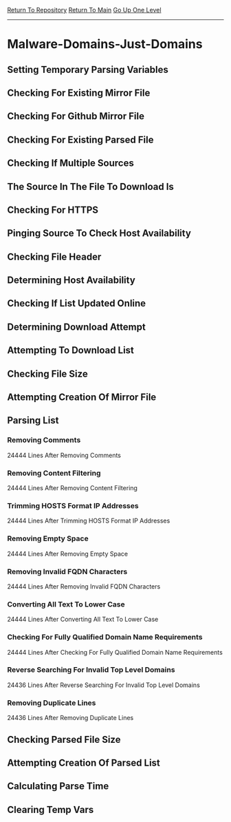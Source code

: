 [Return To Repository](https://github.com/deathbybandaid/piholeparser/)
[Return To Main](https://github.com/deathbybandaid/piholeparser/blob/master/RecentRunLogs/Mainlog.md)
[Go Up One Level](https://github.com/deathbybandaid/piholeparser/blob/master/RecentRunLogs/TopLevelScripts/30-Processing-External-Blacklists.md)
____________________________________
# Malware-Domains-Just-Domains
## Setting Temporary Parsing Variables
## Checking For Existing Mirror File
## Checking For Github Mirror File
## Checking For Existing Parsed File
## Checking If Multiple Sources
## The Source In The File To Download Is
## Checking For HTTPS
## Pinging Source To Check Host Availability
## Checking File Header
## Determining Host Availability
## Checking If List Updated Online
## Determining Download Attempt
## Attempting To Download List
## Checking File Size
## Attempting Creation Of Mirror File
## Parsing List
### Removing Comments
24444 Lines After Removing Comments
### Removing Content Filtering
24444 Lines After Removing Content Filtering
### Trimming HOSTS Format IP Addresses
24444 Lines After Trimming HOSTS Format IP Addresses
### Removing Empty Space
24444 Lines After Removing Empty Space
### Removing Invalid FQDN Characters
24444 Lines After Removing Invalid FQDN Characters
### Converting All Text To Lower Case
24444 Lines After Converting All Text To Lower Case
### Checking For Fully Qualified Domain Name Requirements
24444 Lines After Checking For Fully Qualified Domain Name Requirements
### Reverse Searching For Invalid Top Level Domains
24436 Lines After Reverse Searching For Invalid Top Level Domains
### Removing Duplicate Lines
24436 Lines After Removing Duplicate Lines
## Checking Parsed File Size
## Attempting Creation Of Parsed List
## Calculating Parse Time
## Clearing Temp Vars
